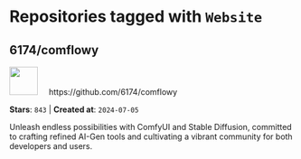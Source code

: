 # Repositories tagged with `Website`


## 6174/comflowy


<a href='https://github.com/6174/comflowy'>
<img src="https://avatars.githubusercontent.com/u/3872872?v=4" width="50" height="50"></a> &nbsp; &nbsp; https://github.com/6174/comflowy

**Stars**: `843` | **Created at**: `2024-07-05`


Unleash endless possibilities with ComfyUI and Stable Diffusion, committed to crafting refined AI-Gen tools and cultivating a vibrant community for both developers and users. 
